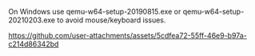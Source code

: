 On Windows use qemu-w64-setup-20190815.exe or qemu-w64-setup-20210203.exe to avoid mouse/keyboard issues.

https://github.com/user-attachments/assets/5cdfea72-55ff-46e9-b97a-c214d86342bd

